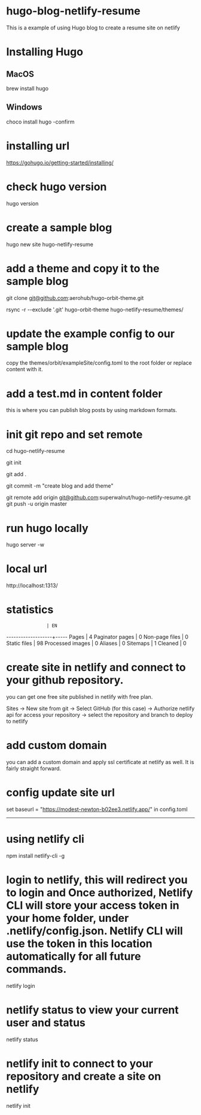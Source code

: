 # hugo-blog-netlify-resume
This is a example of using Hugo blog to create a resume site on netlify

# Installing Hugo

## MacOS
brew install hugo

## Windows
choco install hugo -confirm

# installing url
https://gohugo.io/getting-started/installing/

# check hugo version
hugo version

# create a sample blog
hugo new site hugo-netlify-resume

# add a theme and copy it to the sample blog
git clone git@github.com:aerohub/hugo-orbit-theme.git

rsync -r --exclude '.git' hugo-orbit-theme hugo-netlify-resume/themes/ 

# update the example config to our sample blog
copy the themes/orbit/exampleSite/config.toml to the root folder or replace content with it.

# add a test.md in content folder
this is where you can publish blog posts by using markdown formats.

# init git repo and set remote
cd hugo-netlify-resume

git init

git add .

git commit -m "create blog and add theme"

git remote add origin git@github.com:superwalnut/hugo-netlify-resume.git
git push -u origin master

# run hugo locally
hugo server -w

# local url
http://localhost:1313/

# statistics
                   | EN
-------------------+-----
  Pages            |  4
  Paginator pages  |  0
  Non-page files   |  0
  Static files     | 98
  Processed images |  0
  Aliases          |  0
  Sitemaps         |  1
  Cleaned          |  0


# create site in netlify and connect to your github repository.

you can get one free site published in netlify with free plan.

Sites -> New site from git -> Select GitHub (for this case) -> Authorize netlify api for access your repository -> select the repository and branch to deploy to netlify


# add custom domain
you can add a custom domain and apply ssl certificate at netlify as well. It is fairly straight forward.

#  config update site url
set baseurl = "https://modest-newton-b02ee3.netlify.app/" in config.toml


----

# using netlify cli
npm install netlify-cli -g

# login to netlify, this will redirect you to login and Once authorized, Netlify CLI will store your access token in your home folder, under .netlify/config.json. Netlify CLI will use the token in this location automatically for all future commands.
netlify login

# netlify status to view your current user and status
netlify status

# netlify init to connect to your repository and create a site on netlify
netlify init

